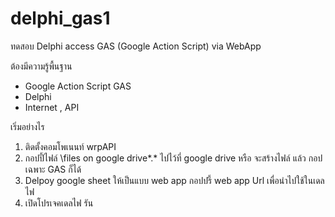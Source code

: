 # delphi_gas1
ทดสอบ Delphi access GAS (Google Action Script) via WebApp

ต้องมีความรู้พื้นฐาน
- Google Action Script GAS
- Delphi
- Internet , API

เริ่มอย่างไร
1. ติดตั้งคอมโพเนนท์ wrpAPI
2. กอปปี้ไฟล์ \files on google drive\*.* ไปไว้ที่ google drive
   หรือ จะสร้างไฟล์ แล้ว กอปเฉพาะ GAS ก็ได้
3. Delpoy google sheet ให้เป็นแบบ web app
   กอปปรี้ web app Url เพื่อนำไปใช้ในเดลไฟ
4. เปิดโปรเจคเดลไฟ  รัน
